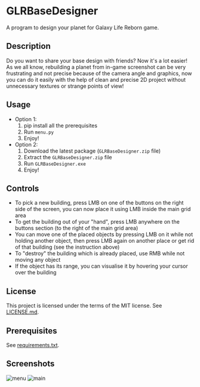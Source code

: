 # GLRBaseDesigner
A program to design your planet for Galaxy Life Reborn game.
## Description
Do you want to share your base design with friends? Now it's a lot easier!\
As we all know, rebuilding a planet from in-game screenshot can be very frustrating and not precise because of the camera angle and graphics,
now you can do it easily with the help of clean and precise 2D project without unnecessary textures or strange points of view!
## Usage
- Option 1:
    1. pip install all the prerequisites
    2. Run `menu.py`
    3. Enjoy!
- Option 2:
    1. Download the latest package (`GLRBaseDesigner.zip` file)
    2. Extract the `GLRBaseDesigner.zip` file
    3. Run `GLRBaseDesigner.exe`
    4. Enjoy!
## Controls
- To pick a new building, press LMB on one of the buttons on the right side of the screen,
  you can now place it using LMB inside the main grid area
- To get the building out of your "hand", press LMB anywhere on the buttons section (to the right of the main grid area)
- You can move one of the placed objects by pressing LMB on it while not holding another object,
  then press LMB again on another place or get rid of that building (see the instruction above)
- To "destroy" the building which is already placed, use RMB while not moving any object
- If the object has its range, you can visualise it by hovering your cursor over the building
## License
This project is licensed under the terms of the MIT license.
See [LICENSE.md](LICENSE.md).
## Prerequisites
See [requirements.txt](requirements.txt).
## Screenshots
![menu](https://i.imgur.com/9UEOBUz.png)
![main](https://i.imgur.com/azUz2oF.png)
